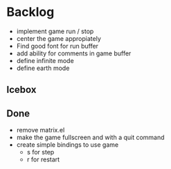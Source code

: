 # Backlog
- implement game run / stop
- center the game appropiately
- Find good font for run buffer
- add ability for comments in game buffer
- define infinite mode
- define earth mode

## Icebox


## Done
- remove matrix.el
- make the game fullscreen and with a quit command
- create simple bindings to use game
  - s for step
  - r for restart
